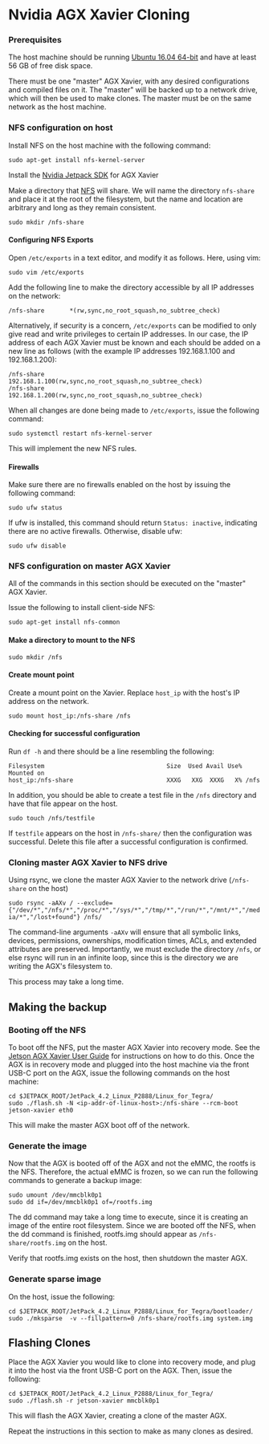# Nvidia AGX Xavier Cloning

### Prerequisites

The host machine should be running [Ubuntu 16.04 64-bit](http://releases.ubuntu.com/16.04/) and have at least 56 GB of free disk space.

There must be one "master" AGX Xavier, with any desired configurations and compiled files on it. The "master" will be backed up to a network drive, which will then be used to make clones. The master must be on the same network as the host machine.

### NFS configuration on host

Install NFS on the host machine with the following command:

`sudo apt-get install nfs-kernel-server`

Install the [Nvidia Jetpack SDK](https://developer.nvidia.com/embedded/jetpack) for AGX Xavier

Make a directory that [NFS](https://en.wikipedia.org/wiki/Network_File_System) will share. We will name the directory `nfs-share` and place it at the root of the filesystem, but the name and location are arbitrary and long as they remain consistent.

`sudo mkdir /nfs-share` 

#### Configuring NFS Exports

Open `/etc/exports` in a text editor, and modify it as follows. Here, using vim:

`sudo vim /etc/exports`

Add the following line to make the directory accessible by all IP addresses on the network:

`/nfs-share       *(rw,sync,no_root_squash,no_subtree_check)`

Alternatively, if security is a concern, `/etc/exports` can be modified to only give read and write privileges to certain IP addresses. In our case, the IP address of each AGX Xavier must be known and each should be added on a new line as follows (with the example IP addresses 192.168.1.100 and 192.168.1.200):

```
/nfs-share       192.168.1.100(rw,sync,no_root_squash,no_subtree_check)
/nfs-share       192.168.1.200(rw,sync,no_root_squash,no_subtree_check)
```

When all changes are done being made to `/etc/exports`, issue the following command:

`sudo systemctl restart nfs-kernel-server`

This will implement the new NFS rules.

#### Firewalls

Make sure there are no firewalls enabled on the host by issuing the following command:

`sudo ufw status`

If ufw is installed, this command should return `Status: inactive`, indicating there are no active firewalls. Otherwise, disable ufw:

`sudo ufw disable`

### NFS configuration on master AGX Xavier

All of the commands in this section should be executed on the "master" AGX Xavier.

Issue the following to install client-side NFS:

`sudo apt-get install nfs-common`

#### Make a directory to mount to the NFS

`sudo mkdir /nfs`

#### Create mount point

Create a mount point on the Xavier. Replace `host_ip` with the host's IP address on the network. 

`sudo mount host_ip:/nfs-share /nfs`

#### Checking for successful configuration

Run `df -h` and there should be a line resembling the following:

```
Filesystem                                  Size  Used Avail Use% Mounted on
host_ip:/nfs-share 							XXXG   XXG  XXXG   X% /nfs
```

In addition, you should be able to create a test file in the `/nfs` directory and have that file appear on the host.

`sudo touch /nfs/testfile`

If `testfile` appears on the host in `/nfs-share/` then the configuration was successful. Delete this file after a successful configuration is confirmed.

### Cloning master AGX Xavier to NFS drive

Using rsync, we clone the master AGX Xavier to the network drive (`/nfs-share` on the host) 

`sudo rsync -aAXv / --exclude={"/dev/*","/nfs/*","/proc/*","/sys/*","/tmp/*","/run/*","/mnt/*","/media/*","/lost+found"} /nfs/` 

The command-line arguments `-aAXv` will ensure that all symbolic links, devices, permissions, ownerships, modification times, ACLs, and extended attributes are preserved. Importantly, we must exclude the directory `/nfs`, or else rsync will run in an infinite loop, since this is the directory we are writing the AGX's filesystem to.

This process may take a long time.

## Making the backup

### Booting off the NFS

To boot off the NFS, put the master AGX Xavier into recovery mode. See the [Jetson AGX Xavier User Guide](https://developer.download.nvidia.com/embedded/L4T/r32-2_Release_v1.0/jetson_agx_xavier_developer_kit_user_guide.pdf) for instructions on how to do this. Once the AGX is in recovery mode and plugged into the host machine via the front USB-C port on the AGX, issue the following commands on the host machine:

```
cd $JETPACK_ROOT/JetPack_4.2_Linux_P2888/Linux_for_Tegra/
sudo ./flash.sh -N <ip-addr-of-linux-host>:/nfs-share --rcm-boot jetson-xavier eth0
```

This will make the master AGX boot off of the network. 

### Generate the image

Now that the AGX is booted off of the AGX and not the eMMC, the rootfs is the NFS. Therefore, the actual eMMC is frozen, so we can run the following commands to generate a backup image:

```
sudo umount /dev/mmcblk0p1
sudo dd if=/dev/mmcblk0p1 of=/rootfs.img
```

The dd command may take a long time to execute, since it is creating an image of the entire root filesystem.  Since we are booted off the NFS, when the dd command is finished, rootfs.img should appear as `/nfs-share/rootfs.img` on the host.

Verify that rootfs.img exists on the host, then shutdown the master AGX.

### Generate sparse image

On the host, issue the following:

```
cd $JETPACK_ROOT/JetPack_4.2_Linux_P2888/Linux_for_Tegra/bootloader/
sudo ./mksparse  -v --fillpattern=0 /nfs-share/rootfs.img system.img
```

## Flashing Clones

Place the AGX Xavier you would like to clone into recovery mode, and plug it into the host via the front USB-C port on the AGX. Then, issue the following:

```
cd $JETPACK_ROOT/JetPack_4.2_Linux_P2888/Linux_for_Tegra/
sudo ./flash.sh -r jetson-xavier mmcblk0p1
```

This will flash the AGX Xavier, creating a clone of the master AGX.

Repeat the instructions in this section to make as many clones as desired.